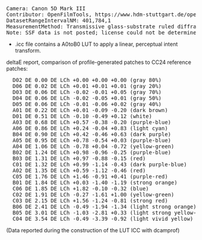 <pre>
Camera: Canon 5D Mark III
Contributor: OpenFilmTools, https://www.hdm-stuttgart.de/open-film-tools/kamera_charakterisierung
DatasetRangeIntervalNM: 401,784,1
MeasurementMethod: Transmissive glass-substrate ruled diffraction grating spectroscope, single-image
Note: SSF data is not posted; license could not be determined.
</pre>


- .icc file contains a A0toB0 LUT to apply a linear, perceptual intent transform.

deltaE report, comparison of profile-generated patches to CC24 reference patches:
<pre>
  D02 DE 0.00 DE LCh +0.00 +0.00 +0.00 (gray 80%)
  D06 DE 0.02 DE LCh +0.01 +0.01 +0.01 (gray 20%)
  D03 DE 0.06 DE LCh -0.02 -0.01 +0.05 (gray 70%)
  D04 DE 0.06 DE LCh -0.02 -0.05 +0.01 (gray 50%)
  D05 DE 0.06 DE LCh -0.01 -0.06 +0.02 (gray 40%)
  A01 DE 0.22 DE LCh +0.01 -0.09 -0.20 (dark brown)
  D01 DE 0.51 DE LCh -0.10 -0.49 +0.12 (white)
  A03 DE 0.68 DE LCh +0.57 -0.38 -0.20 (purple-blue)
  A06 DE 0.86 DE LCh +0.24 -0.04 +0.83 (light cyan)
  B04 DE 0.90 DE LCh +0.42 -0.46 +0.63 (dark purple)
  A05 DE 0.95 DE LCh +0.78 -0.54 +0.03 (purple-blue)
  A04 DE 1.06 DE LCh -0.78 +0.04 -0.72 (yellow-green)
  B02 DE 1.24 DE LCh +0.98 -0.96 -0.25 (purple-blue)
  B03 DE 1.31 DE LCh +0.97 -0.88 -0.15 (red)
  C01 DE 1.32 DE LCh +0.99 -1.14 -0.43 (dark purple-blue)
  A02 DE 1.35 DE LCh +0.59 -1.12 -0.46 (red)
  C05 DE 1.76 DE LCh +1.46 -0.91 +0.41 (purple-red)
  B01 DE 1.84 DE LCh +0.03 -1.40 -1.19 (strong orange)
  C06 DE 1.85 DE LCh +1.82 -0.10 -0.32 (blue)
  C02 DE 1.91 DE LCh -0.27 -1.61 +1.00 (yellow-green)
  C03 DE 2.15 DE LCh +1.56 -1.24 -0.81 (strong red)
  B06 DE 2.41 DE LCh -0.49 -1.94 -1.34 (light strong orange)
  B05 DE 3.01 DE LCh -1.03 -2.81 +0.33 (light strong yellow-green)
  C04 DE 3.54 DE LCh -0.49 -3.39 -0.92 (light vivid yellow)
</pre>

(Data reported during the construction of the LUT ICC with dcamprof)
